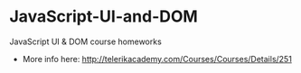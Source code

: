 # JavaScript-UI-and-DOM
JavaScript UI &amp; DOM course homeworks
* More info here: http://telerikacademy.com/Courses/Courses/Details/251
